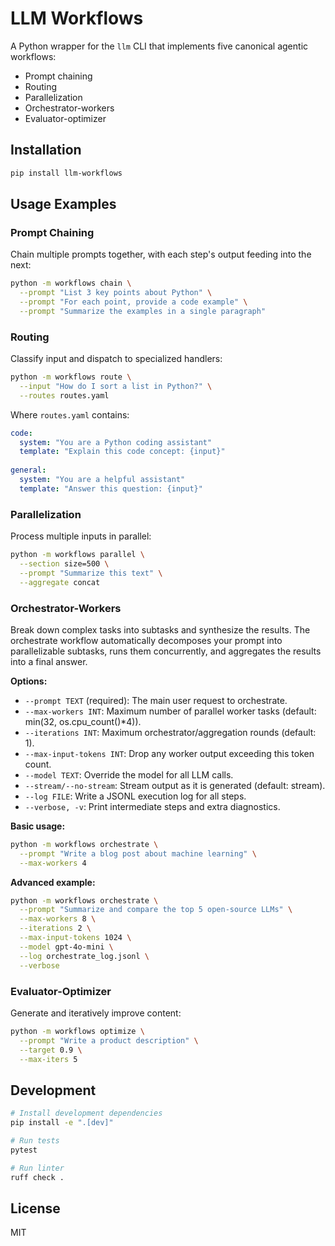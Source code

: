 # LLM Workflows

A Python wrapper for the `llm` CLI that implements five canonical agentic workflows:
- Prompt chaining
- Routing
- Parallelization
- Orchestrator-workers
- Evaluator-optimizer

## Installation

```bash
pip install llm-workflows
```

## Usage Examples

### Prompt Chaining

Chain multiple prompts together, with each step's output feeding into the next:

```bash
python -m workflows chain \
  --prompt "List 3 key points about Python" \
  --prompt "For each point, provide a code example" \
  --prompt "Summarize the examples in a single paragraph"
```

### Routing

Classify input and dispatch to specialized handlers:

```bash
python -m workflows route \
  --input "How do I sort a list in Python?" \
  --routes routes.yaml
```

Where `routes.yaml` contains:
```yaml
code:
  system: "You are a Python coding assistant"
  template: "Explain this code concept: {input}"
  
general:
  system: "You are a helpful assistant"
  template: "Answer this question: {input}"
```

### Parallelization

Process multiple inputs in parallel:

```bash
python -m workflows parallel \
  --section size=500 \
  --prompt "Summarize this text" \
  --aggregate concat
```

### Orchestrator-Workers

Break down complex tasks into subtasks and synthesize the results. The orchestrate workflow automatically decomposes your prompt into parallelizable subtasks, runs them concurrently, and aggregates the results into a final answer.

**Options:**
- `--prompt TEXT` (required): The main user request to orchestrate.
- `--max-workers INT`: Maximum number of parallel worker tasks (default: min(32, os.cpu_count()*4)).
- `--iterations INT`: Maximum orchestrator/aggregation rounds (default: 1).
- `--max-input-tokens INT`: Drop any worker output exceeding this token count.
- `--model TEXT`: Override the model for all LLM calls.
- `--stream/--no-stream`: Stream output as it is generated (default: stream).
- `--log FILE`: Write a JSONL execution log for all steps.
- `--verbose, -v`: Print intermediate steps and extra diagnostics.

**Basic usage:**
```bash
python -m workflows orchestrate \
  --prompt "Write a blog post about machine learning" \
  --max-workers 4
```

**Advanced example:**
```bash
python -m workflows orchestrate \
  --prompt "Summarize and compare the top 5 open-source LLMs" \
  --max-workers 8 \
  --iterations 2 \
  --max-input-tokens 1024 \
  --model gpt-4o-mini \
  --log orchestrate_log.jsonl \
  --verbose
```

### Evaluator-Optimizer

Generate and iteratively improve content:

```bash
python -m workflows optimize \
  --prompt "Write a product description" \
  --target 0.9 \
  --max-iters 5
```

## Development

```bash
# Install development dependencies
pip install -e ".[dev]"

# Run tests
pytest

# Run linter
ruff check .
```

## License

MIT 